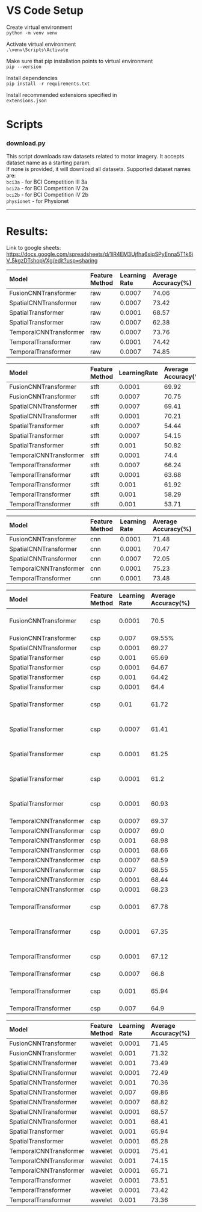 # VS Code Setup

Create virtual environment  
`python -m venv venv`

Activate virtual environment  
`.\venv\Scripts\Activate`

Make sure that pip installation points to virtual environment  
`pip --version`

Install dependencies  
`pip install -r requirements.txt`

Install recommended extensions specified in  
`extensions.json`

# Scripts

### **download.py**

This script downloads raw datasets related to motor imagery. It accepts dataset name as a starting param.  
If none is provided, it will download all datasets. Supported dataset names are:  
`bci3a` - for BCI Competition III 3a  
`bci2a` - for BCI Competition IV 2a  
`bci2b` - for BCI Competition IV 2b  
`physionet` - for Physionet

***
# Results:

Link to google sheets: https://docs.google.com/spreadsheets/d/1lR4EM3Ujfha6siqSPyEnna5T1k6iV_5kgzDTshopVXg/edit?usp=sharing

| Model | Feature Method | Learning Rate | Average Accuracy(%) |
| :---- | :---- | :---- | :---- |
| FusionCNNTransformer | raw | 0.0007 | 74.06 |
| SpatialCNNTransformer | raw | 0.0007 | 73.42 |
| SpatialTransformer | raw | 0.0001 | 68.57 |
| SpatialTransformer | raw | 0.0007 | 62.38 |
| TemporalCNNTransformer | raw | 0.0007 | 73.76 |
| TemporalTransformer | raw | 0.0001 | 74.42 |
| TemporalTransformer | raw | 0.0007 | 74.85 |

| Model | Feature Method | LearningRate | Average Accuracy(%) | nfft | hop |
| :---- | :---- | :---- | :---- | ----- | ----- |
| FusionCNNTransformer | stft | 0.0001 | 69.92 | 128 | 32 |
| FusionCNNTransformer | stft | 0.0007 | 70.75 | 128 | 32 |
| SpatialCNNTransformer | stft | 0.0007 | 69.41 | 128 | 32 |
| SpatialCNNTransformer | stft | 0.0001 | 70.21 | 128 | 32 |
| SpatialTransformer | stft | 0.0007 | 54.44 | 128 | 32 |
| SpatialTransformer | stft | 0.0007 | 54.15 | 32 | 16 |
| SpatialTransformer | stft | 0.001 | 50.82 | 512 | 64 |
| TemporalCNNTransformer | stft | 0.0001 | 74.4 | 128 | 32 |
| TemporalTransformer | stft | 0.0007 | 66.24 | 128 | 32 |
| TemporalTransformer | stft | 0.0001 | 63.68 | 128 | 32 |
| TemporalTransformer | stft | 0.001 | 61.92 | 128 | 32 |
| TemporalTransformer | stft | 0.001 | 58.29 | 256 | 64 |
| TemporalTransformer | stft | 0.001 | 53.71 | 512 | 64 |

| Model | Feature Method | Learning Rate | Average Accuracy(%) |
| :---- | :---- | :---- | :---- |
| FusionCNNTransformer | cnn | 0.0001 | 71.48 |
| SpatialCNNTransformer | cnn | 0.0001 | 70.47 |
| SpatialCNNTransformer | cnn | 0.0007 | 72.05 |
| TemporalCNNTransformer | cnn | 0.0001 | 75.23 |
| TemporalTransformer | cnn | 0.0001 | 73.48 |

| Model | Feature Method | Learning Rate | Average Accuracy(%) | Num Comp | Patch Size |
| :---- | :---- | :---- | :---- | ----- | ----- |
| FusionCNNTransformer | csp | 0.0001 | 70.5 | 6 | metoda bez patch |
| FusionCNNTransformer | csp | 0.007 | 69.55% | 6 | 16 |
| SpatialCNNTransformer | csp | 0.0001 | 69.27 | 4 | 32 |
| SpatialTransformer | csp | 0.001 | 65.69 | 8 | 16 |
| SpatialTransformer | csp | 0.0001 | 64.67 | 8 | 16 |
| SpatialTransformer | csp | 0.001 | 64.42 | 8 | 32 |
| SpatialTransformer | csp | 0.0001 | 64.4 | 8 | 32 |
| SpatialTransformer | csp | 0.01 | 61.72 | 4 | metoda bez patch |
| SpatialTransformer | csp | 0.0007 | 61.41 | 8 | metoda bez patch |
| SpatialTransformer | csp | 0.0001 | 61.25 | 6 | metoda bez patch |
| SpatialTransformer | csp | 0.0001 | 61.2 | 4 | metoda bez patch |
| SpatialTransformer | csp | 0.0001 | 60.93 | 8 | metoda bez patch |
| TemporalCNNTransformer | csp | 0.0007 | 69.37 | 4 | 32 |
| TemporalCNNTransformer | csp | 0.0007 | 69.0 | 6 | 16 |
| TemporalCNNTransformer | csp | 0.001 | 68.98 | 4 | 16 |
| TemporalCNNTransformer | csp | 0.0001 | 68.66 | 6 | 16 |
| TemporalCNNTransformer | csp | 0.0007 | 68.59 | 4 | 16 |
| TemporalCNNTransformer | csp | 0.007 | 68.55 | 6 | 16 |
| TemporalCNNTransformer | csp | 0.0001 | 68.44 | 8 | 16 |
| TemporalCNNTransformer | csp | 0.0001 | 68.23 | 4 | 32 |
| TemporalTransformer | csp | 0.0001 | 67.78 | 4 | metoda bez patch |
| TemporalTransformer | csp | 0.0001 | 67.35 | 8 | metoda bez patch |
| TemporalTransformer | csp | 0.0001 | 67.12 | 6 | metoda bez patch |
| TemporalTransformer | csp | 0.0007 | 66.8 | 6 | 16 |
| TemporalTransformer | csp | 0.001 | 65.94 | 8 | metoda bez patch |
| TemporalTransformer | csp | 0.007 | 64.9 | 6 | 16 |

| Model | Feature Method | Learning Rate | Average  Accuracy(%) | Wavelet Type |
| :---- | :---- | :---- | :---- | :---- |
| FusionCNNTransformer | wavelet | 0.0001 | 71.45 | db6 |
| FusionCNNTransformer | wavelet | 0.001 | 71.32 | db4 |
| SpatialCNNTransformer | wavelet | 0.001 | 73.49 | db4 |
| SpatialCNNTransformer | wavelet | 0.0001 | 72.49 | db4 |
| SpatialCNNTransformer | wavelet | 0.001 | 70.36 | coif3 |
| SpatialCNNTransformer | wavelet | 0.007 | 69.86 | db6 |
| SpatialCNNTransformer | wavelet | 0.0007 | 68.82 | coif3 |
| SpatialCNNTransformer | wavelet | 0.0001 | 68.57 | db6 |
| SpatialCNNTransformer | wavelet | 0.001 | 68.41 | db4 |
| SpatialTransformer | wavelet | 0.001 | 65.94 | db4 |
| SpatialTransformer | wavelet | 0.0001 | 65.28 | db4 |
| TemporalCNNTransformer | wavelet | 0.0001 | 75.41 | coif3 |
| TemporalCNNTransformer | wavelet | 0.001 | 74.15 | db4 |
| TemporalCNNTransformer | wavelet | 0.0001 | 65.71 | db6 |
| TemporalTransformer | wavelet | 0.0001 | 73.51 | coif3 |
| TemporalTransformer | wavelet | 0.0001 | 73.42 | db4 |
| TemporalTransformer | wavelet | 0.001 | 73.36 | db4 |


